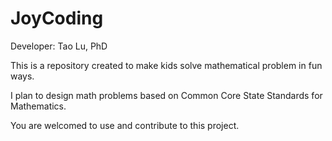 # JoyCoding

Developer: Tao Lu, PhD

This is a repository created to make kids solve mathematical problem in fun ways.

I plan to design math problems based on Common Core State Standards for Mathematics.

You are welcomed to use and contribute to this project.
